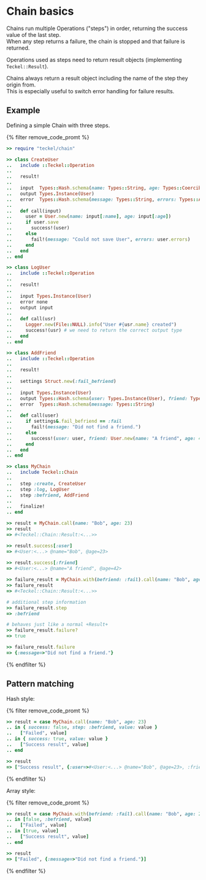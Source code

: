 # Chain basics

Chains run multiple Operations ("steps") in order, returning the success value of the last step.  
When any step returns a failure, the chain is stopped and that failure is returned.

Operations used as steps need to return result objects (implementing `Teckel::Result`).

Chains always return a result object including the name of the step they origin from.  
This is especially useful to switch error handling for failure results.

## Example

Defining a simple Chain with three steps.

{% filter remove_code_promt %}
```ruby
>> require "teckel/chain"

>> class CreateUser
..   include ::Teckel::Operation
..
..   result!
..
..   input  Types::Hash.schema(name: Types::String, age: Types::Coercible::Integer.optional)
..   output Types.Instance(User)
..   error  Types::Hash.schema(message: Types::String, errors: Types::Array.of(Types::Hash))
..
..   def call(input)
..     user = User.new(name: input[:name], age: input[:age])
..     if user.save
..       success!(user)
..     else
..       fail!(message: "Could not save User", errors: user.errors)
..     end
..   end
.. end

>> class LogUser
..   include ::Teckel::Operation
..
..   result!
..
..   input Types.Instance(User)
..   error none
..   output input
..
..   def call(usr)
..     Logger.new(File::NULL).info("User #{usr.name} created")
..     success!(usr) # we need to return the correct output type
..   end
.. end

>> class AddFriend
..   include ::Teckel::Operation
..
..   result!
..
..   settings Struct.new(:fail_befriend)
..
..   input Types.Instance(User)
..   output Types::Hash.schema(user: Types.Instance(User), friend: Types.Instance(User))
..   error  Types::Hash.schema(message: Types::String)
..
..   def call(user)
..     if settings&.fail_befriend == :fail
..       fail!(message: "Did not find a friend.")
..     else
..       success!(user: user, friend: User.new(name: "A friend", age: 42))
..     end
..   end
.. end

>> class MyChain
..   include Teckel::Chain
..
..   step :create, CreateUser
..   step :log, LogUser
..   step :befriend, AddFriend
.. 
..   finalize!
.. end

>> result = MyChain.call(name: "Bob", age: 23)
>> result
=> #<Teckel::Chain::Result:<...>>

>> result.success[:user]
=> #<User:<...> @name="Bob", @age=23>
   
>> result.success[:friend]
=> #<User:<...> @name="A friend", @age=42>

>> failure_result = MyChain.with(befriend: :fail).call(name: "Bob", age: 23)
>> failure_result
=> #<Teckel::Chain::Result:<...>>

# additional step information
>> failure_result.step                   
=> :befriend

# behaves just like a normal +Result+
>> failure_result.failure?
=> true

>> failure_result.failure
=> {:message=>"Did not find a friend."}
```
{% endfilter %}

## Pattern matching

Hash style:

{% filter remove_code_promt %}
```ruby
>> result = case MyChain.call(name: "Bob", age: 23)
.. in { success: false, step: :befriend, value: value }
..   ["Failed", value]
.. in { success: true, value: value }
..   ["Success result", value]
.. end

>> result
=> ["Success result", {:user=>#<User:<...> @name="Bob", @age=23>, :friend=>#<User:<...> @name="A friend", @age=42>}]
```
{% endfilter %}

Array style:

{% filter remove_code_promt %}
```ruby
>> result = case MyChain.with(befriend: :fail).call(name: "Bob", age: 23)
.. in [false, :befriend, value]
..   ["Failed", value]
.. in [true, value]
..   ["Success result", value]
.. end

>> result
=> ["Failed", {:message=>"Did not find a friend."}]
```
{% endfilter %}
